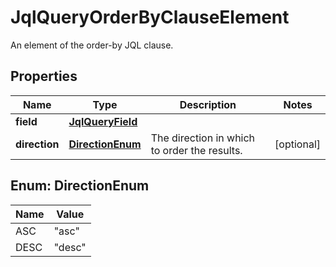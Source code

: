

# JqlQueryOrderByClauseElement

An element of the order-by JQL clause.

## Properties

Name | Type | Description | Notes
------------ | ------------- | ------------- | -------------
**field** | [**JqlQueryField**](JqlQueryField.md) |  | 
**direction** | [**DirectionEnum**](#DirectionEnum) | The direction in which to order the results. |  [optional]



## Enum: DirectionEnum

Name | Value
---- | -----
ASC | &quot;asc&quot;
DESC | &quot;desc&quot;



